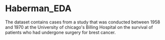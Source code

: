 # Haberman_EDA
The dataset contains cases from a study that was conducted between 1958 and 1970 at the University of chicago's Billing Hospital on the survival of patients who had undergone surgery for brest cancer.
